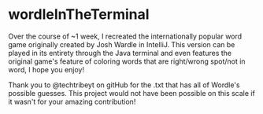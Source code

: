 # wordleInTheTerminal
Over the course of ~1 week, I recreated the internationally popular word game originally created by Josh Wardle in IntelliJ. This version can be played in its entirety through the Java terminal and even features the original game's feature of coloring words that are right/wrong spot/not in word, I hope you enjoy!

Thank you to @techtribeyt on gitHub for the .txt that has all of Wordle's possible guesses. This project would not have been possible on this scale if it wasn't for your amazing contribution!
